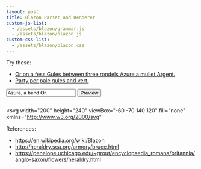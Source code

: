 ```yaml
---
layout: post
title: Blazon Parser and Renderer
custom-js-list:
  - /assets/blazon/grammar.js
  - /assets/blazon/blazon.js
custom-css-list:
  - /assets/blazon/blazon.css
---
```


Try these:

- <a class="example" href="#">Or on a fess Gules between three rondels Azure a mullet Argent.</a>
- <a class="example" href="#">Party per pale gules and vert.</a>

<form id="form">
  <input type="text" id="blazon-input" value="Azure, a bend Or.">

  <button type="submit">
  Preview
  </button>
</form>

<pre id="error"></pre>

<svg
  width="200"
  height="240"
  viewBox="-60 -70 140 120"
  fill="none"
  xmlns="http://www.w3.org/2000/svg"
>
  <!-- Embed a <g> because it isolates viewBox wierdness when doing clipPaths. -->
  <g id="rendered"></g>
</svg>

References:

- https://en.wikipedia.org/wiki/Blazon
- http://heraldry.sca.org/armory/bruce.html
- https://penelope.uchicago.edu/~grout/encyclopaedia_romana/britannia/anglo-saxon/flowers/heraldry.html
